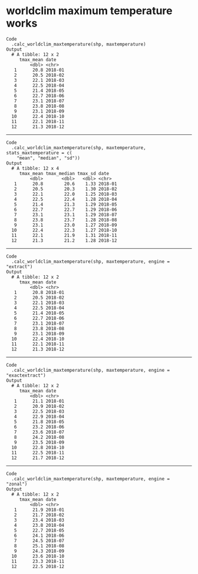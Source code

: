 # worldclim maximum temperature works

    Code
      .calc_worldclim_maxtemperature(shp, maxtemperature)
    Output
      # A tibble: 12 x 2
         tmax_mean date   
             <dbl> <chr>  
       1      20.8 2018-01
       2      20.5 2018-02
       3      22.1 2018-03
       4      22.5 2018-04
       5      21.4 2018-05
       6      22.7 2018-06
       7      23.1 2018-07
       8      23.8 2018-08
       9      23.1 2018-09
      10      22.4 2018-10
      11      22.1 2018-11
      12      21.3 2018-12

---

    Code
      .calc_worldclim_maxtemperature(shp, maxtemperature, stats_maxtemperature = c(
        "mean", "median", "sd"))
    Output
      # A tibble: 12 x 4
         tmax_mean tmax_median tmax_sd date   
             <dbl>       <dbl>   <dbl> <chr>  
       1      20.8        20.6    1.33 2018-01
       2      20.5        20.3    1.30 2018-02
       3      22.1        22.0    1.25 2018-03
       4      22.5        22.4    1.28 2018-04
       5      21.4        21.3    1.29 2018-05
       6      22.7        22.7    1.29 2018-06
       7      23.1        23.1    1.29 2018-07
       8      23.8        23.7    1.28 2018-08
       9      23.1        23.0    1.27 2018-09
      10      22.4        22.3    1.27 2018-10
      11      22.1        21.9    1.31 2018-11
      12      21.3        21.2    1.28 2018-12

---

    Code
      .calc_worldclim_maxtemperature(shp, maxtemperature, engine = "extract")
    Output
      # A tibble: 12 x 2
         tmax_mean date   
             <dbl> <chr>  
       1      20.8 2018-01
       2      20.5 2018-02
       3      22.1 2018-03
       4      22.5 2018-04
       5      21.4 2018-05
       6      22.7 2018-06
       7      23.1 2018-07
       8      23.8 2018-08
       9      23.1 2018-09
      10      22.4 2018-10
      11      22.1 2018-11
      12      21.3 2018-12

---

    Code
      .calc_worldclim_maxtemperature(shp, maxtemperature, engine = "exactextract")
    Output
      # A tibble: 12 x 2
         tmax_mean date   
             <dbl> <chr>  
       1      21.1 2018-01
       2      20.9 2018-02
       3      22.5 2018-03
       4      22.9 2018-04
       5      21.8 2018-05
       6      23.2 2018-06
       7      23.6 2018-07
       8      24.2 2018-08
       9      23.5 2018-09
      10      22.8 2018-10
      11      22.5 2018-11
      12      21.7 2018-12

---

    Code
      .calc_worldclim_maxtemperature(shp, maxtemperature, engine = "zonal")
    Output
      # A tibble: 12 x 2
         tmax_mean date   
             <dbl> <chr>  
       1      21.9 2018-01
       2      21.7 2018-02
       3      23.4 2018-03
       4      23.8 2018-04
       5      22.7 2018-05
       6      24.1 2018-06
       7      24.5 2018-07
       8      25.1 2018-08
       9      24.3 2018-09
      10      23.6 2018-10
      11      23.3 2018-11
      12      22.5 2018-12

